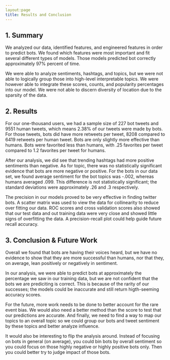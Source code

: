 ```yaml
---
layout:page
title: Results and Conclusion
---
```


## 1. Summary

We analyzed our data, identified features, and engineered features in order to predict bots. We found which features were most important and fit several different types of models. Those models predicted bot correctly approximately 97% percent of time.

We were able to analyze sentiments, hashtags, and topics, but we were not able to logically group those into high-level interpretable topics. We were however able to integrate these scores, counts, and popularity percentages into our model. We were not able to discern diversity of location due to the sparsity of the data.

 
## 2. Results

For our one-thousand users, we had a sample size of 227 bot tweets and 9551 human tweets, which means 2.38% of our tweets were made by bots. For those tweets, bots did have more retweets per tweet, 8208 compared to 6419 retweets per human tweet. Bots are only slightly more effective than humans. Bots were favorited less than humans, with .25 favorites per tweet compared to 1.2 favorites per tweet for humans.

After our analysis, we did see that trending hashtags had more positive sentiments than negative. As for topic, there was no statistically significant evidence that bots are more negative or positive. For the bots in our data set, we found average sentiment for the bot topics was -.002, whereas humans averaged .099. This difference is not statistically significant; the standard deviations were approximately .26 and .3 respectively. 

The precision in our models proved to be very effective in finding twitter bots. A scatter matrix was used to view the data for collinearity to reduce over fitting our data. ROC scores and cross validation scores also showed that our test data and out training data were very close and showed little signs of overfitting the data. A precision-recall plot could help guide future recall accuracy. 


## 3. Conclusion & Future Work

Overall we found that bots are having their voices heard, but we have no evidence to show that they are more successful than humans, nor that they, on average, lean positively or negatively in sentiment.

In our analysis, we were able to predict bots at approximately the percentage we saw in our training data, but we are not confident that the bots we are prediciting is correct. This is because of the rarity of our successes; the models could be inaccurate and still return higth-seeming accuracy scores. 

For the future, more work needs to be done to better account for the rare event bias. We would also need a better method than the score to test that our predictions are accurate. And finally, we need to find a way to map our topics to an overall topic so we could group our bots and tweet sentiment by these topics and better analyze influence.

It would also be interesting to flip the analysis around. Instead of focusing on bots in general (on average), you could bin bots by overall sentiment so you could focus on those highly negative or highly positive bots only. Then you could better try to judge impact of those bots.
